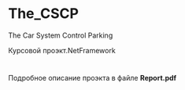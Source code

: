 # The_CSCP
The Car System Control Parking

Курсовой проэкт.NetFramework

#
Подробное описание проэкта в файле **Report.pdf**
